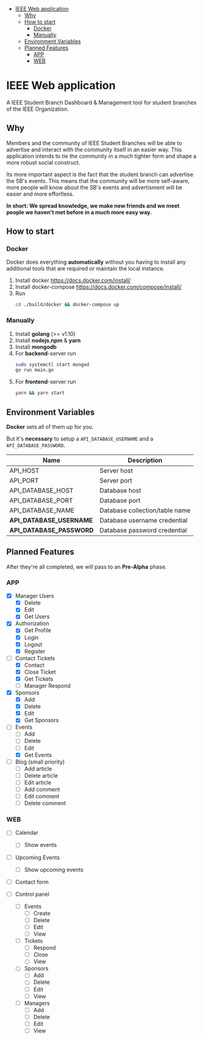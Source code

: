 - [IEEE Web application](#ieee-web-application)
  - [Why](#why)
  - [How to start](#how-to-start)
    - [Docker](#docker)
    - [Manually](#manually)
  - [Environment Variables](#environment-variables)
  - [Planned Features](#planned-features)
    - [APP](#app)
    - [WEB](#web)

# IEEE Web application

A IEEE Student Branch Dashboard & Management tool for student branches of the IEEE Organization.
## Why

Members and the community of IEEE Student Branches will be able to advertise and interact with the community itself in an easier way. This application intends to tie the community in a much tighter form and shape a more robust social construct.

Its more important aspect is the fact that the student branch can advertise the SB's events. This means that the community will be more self-aware, more people will know about the SB's events and advertisment will be easier and more effortless.

**In short: We spread knowledge, we make new friends and we meet people we haven't met before in a much more easy way.**

## How to start

### Docker

Docker does everything **automatically** without you having to install any additional tools that are required or maintain the local instance.

1. Install docker https://docs.docker.com/install/
2. Install docker-compose https://docs.docker.com/compose/install/
3. Run
    ```bash
    cd ./build/docker && docker-compose up
    ```

### Manually

1. Install **golang** (>= v1.10)
2. Install **nodejs**,**npm** & **yarn**
3. Install **mongodb**
4. For **backend**-server run 
   ```bash
   sudo systemctl start mongod
   go run main.go
   ```
5. For **frontend**-server run 
   ```bash
   yarn && yarn start
   ```

## Environment Variables

**Docker** sets all of them up for you. 

But it's **necessary** to setup a `API_DATABASE_USERNAME` and a `API_DATABASE_PASSWORD`.

| Name                      | Description                    |
| ------------------------- | ------------------------------ |
| API_HOST                  | Server host                    |
| API_PORT                  | Server port                    |
| API_DATABASE_HOST         | Database host                  |
| API_DATABASE_PORT         | Database port                  |
| API_DATABASE_NAME         | Database collection/table name |
| **API_DATABASE_USERNAME** | Database username credential   |
| **API_DATABASE_PASSWORD** | Database password credential   |

## Planned Features
After they're all completed, we will pass to an **Pre-Alpha** phase.

### APP
- [x] Manager Users
  - [x] Delete
  - [x] Edit
  - [x] Get Users

- [x] Authorization
  - [x] Get Profile
  - [x] Login
  - [x] Logout
  - [x] Register

- [ ] Contact Tickets
  - [x] Contact
  - [x] Close Ticket
  - [x] Get Tickets
  - [ ] Manager Respond

- [x] Sponsors
  - [x] Add
  - [x] Delete
  - [x] Edit
  - [x] Get Sponsors

- [ ] Events
  - [ ] Add
  - [ ] Delete
  - [ ] Edit
  - [x] Get Events

- [ ] Blog (small priority)
  - [ ] Add article
  - [ ] Delete article
  - [ ] Edit article
  - [ ] Add comment
  - [ ] Edit comment
  - [ ] Delete comment

### WEB

- [ ] Calendar
  - [ ] Show events

- [ ] Upcoming Events
  - [ ] Show upcoming events

- [ ] Contact form

- [ ] Control panel
    - [ ] Events
      - [ ] Create
      - [ ] Delete
      - [ ] Edit
      - [ ] View
    - [ ] Tickets
      - [ ] Respond
      - [ ] Close
      - [ ] View
    - [ ] Sponsors
      - [ ] Add
      - [ ] Delete
      - [ ] Edit
      - [ ] View
    - [ ] Managers
      - [ ] Add
      - [ ] Delete
      - [ ] Edit
      - [ ] View